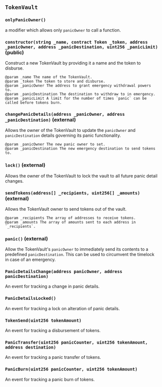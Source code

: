 ## `TokenVault`





### `onlyPanicOwner()`



a modifier which allows only `panicOwner` to call a function.


### `constructor(string _name, contract Token _token, address _panicOwner, address _panicDestination, uint256 _panicLimit)` (public)

Construct a new TokenVault by providing it a name and the token to disburse.

    @param _name The name of the TokenVault.
    @param _token The token to store and disburse.
    @param _panicOwner The address to grant emergency withdrawal powers to.
    @param _panicDestination The destination to withdraw to in emergency.
    @param _panicLimit A limit for the number of times `panic` can be called before tokens burn.



### `changePanicDetails(address _panicOwner, address _panicDestination)` (external)

Allows the owner of the TokenVault to update the `panicOwner` and
    `panicDestination` details governing its panic functionality.

    @param _panicOwner The new panic owner to set.
    @param _panicDestination The new emergency destination to send tokens to.



### `lock()` (external)

Allows the owner of the TokenVault to lock the vault to all future panic
    detail changes.



### `sendTokens(address[] _recipients, uint256[] _amounts)` (external)

Allows the TokenVault owner to send tokens out of the vault.

    @param _recipients The array of addresses to receive tokens.
    @param _amounts The array of amounts sent to each address in `_recipients`.



### `panic()` (external)

Allow the TokenVault's `panicOwner` to immediately send its contents to a
    predefined `panicDestination`. This can be used to circumvent the timelock
    in case of an emergency.




### `PanicDetailsChange(address panicOwner, address panicDestination)`

An event for tracking a change in panic details.



### `PanicDetailsLocked()`

An event for tracking a lock on alteration of panic details.



### `TokenSend(uint256 tokenAmount)`

An event for tracking a disbursement of tokens.



### `PanicTransfer(uint256 panicCounter, uint256 tokenAmount, address destination)`

An event for tracking a panic transfer of tokens.



### `PanicBurn(uint256 panicCounter, uint256 tokenAmount)`

An event for tracking a panic burn of tokens.



